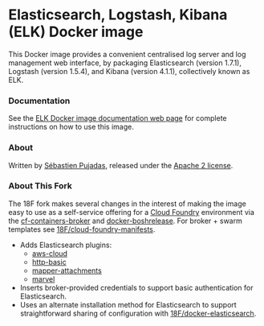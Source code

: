 # Elasticsearch, Logstash, Kibana (ELK) Docker image

This Docker image provides a convenient centralised log server and log management web interface, by packaging Elasticsearch (version 1.7.1), Logstash (version 1.5.4), and Kibana (version 4.1.1), collectively known as ELK.

### Documentation

See the [ELK Docker image documentation web page](https://spujadas.github.io/elk-docker) for complete instructions on how to use this image.

### About

Written by [Sébastien Pujadas](https://pujadas.net), released under the [Apache 2 license](https://www.apache.org/licenses/LICENSE-2.0).

### About This Fork

The 18F fork makes several changes in the interest of making the image easy to use as a self-service offering for a [Cloud Foundry](https://www.cloudfoundry.org/) environment via the [cf-containers-broker](https://github.com/cf-platform-eng/cf-containers-broker) and [docker-boshrelease](https://github.com/cf-platform-eng/docker-boshrelease). For broker + swarm templates see [18F/cloud-foundry-manifests](https://github.com/18F/cloud-foundry-manifests/tree/docker-boshrelease-manifest/docker-boshrelease/docker-swarm).

- Adds Elasticsearch plugins:
	* [aws-cloud](https://github.com/elastic/elasticsearch-cloud-aws)
	* [http-basic](https://github.com/Asquera/elasticsearch-http-basic)
	* [mapper-attachments](https://github.com/elastic/elasticsearch-mapper-attachments)
	* [marvel](https://www.elastic.co/guide/en/marvel/current/index.html)
- Inserts broker-provided credentials to support basic authentication for Elasticsearch.
- Uses an alternate installation method for Elasticsearch to support straightforward sharing of configuration with [18F/docker-elasticsearch](https://github.com/18F/docker-elasticsearch).

